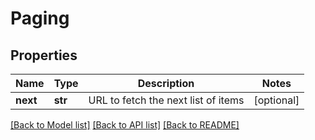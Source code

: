 # Paging

## Properties
Name | Type | Description | Notes
------------ | ------------- | ------------- | -------------
**next** | **str** | URL to fetch the next list of items | [optional] 

[[Back to Model list]](../README.md#documentation-for-models) [[Back to API list]](../README.md#documentation-for-api-endpoints) [[Back to README]](../README.md)

